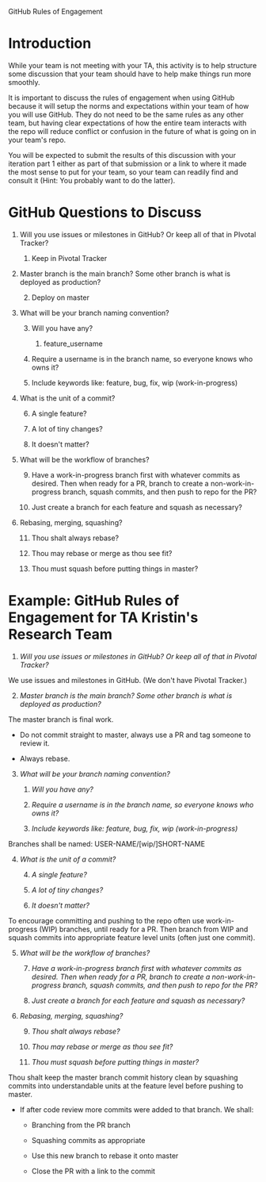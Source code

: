 GitHub Rules of Engagement

# Introduction

While your team is not meeting with your TA, this activity is to help structure some discussion that your team should have to help make things run more smoothly.

It is important to discuss the rules of engagement when using GitHub because it will setup the norms and expectations within your team of how you will use GitHub. They do not need to be the same rules as any other team, but having clear expectations of how the entire team interacts with the repo will reduce conflict or confusion in the future of what is going on in your team's repo.

You will be expected to submit the results of this discussion with your iteration part 1 either as part of that submission or a link to where it made the most sense to put for your team, so your team can readily find and consult it (Hint: You probably want to do the latter).

# GitHub Questions to Discuss

1. Will you use issues or milestones in GitHub? Or keep all of that in PIvotal Tracker?

    1. Keep in Pivotal Tracker

2. Master branch is the main branch? Some other branch is what is deployed as production?

    2. Deploy on master

3. What will be your branch naming convention?

    3. Will you have any?

        1. feature_username

    4. Require a username is in the branch name, so everyone knows who owns it?

    5. Include keywords like: feature, bug, fix, wip (work-in-progress)

4. What is the unit of a commit?

    6. A single feature?

    7. A lot of tiny changes?

    8. It doesn't matter?

5. What will be the workflow of branches?

    9. Have a work-in-progress branch first with whatever commits as desired. Then when ready for a PR, branch to create a non-work-in-progress branch, squash commits, and then push to repo for the PR?

    10. Just create a branch for each feature and squash as necessary?

6. Rebasing, merging, squashing?

    11. Thou shalt always rebase?

    12. Thou may rebase or merge as thou see fit?

    13. Thou must squash before putting things in master?

# Example: GitHub Rules of Engagement for TA Kristin's Research Team

1. *Will you use issues or milestones in GitHub? Or keep all of that in Pivotal Tracker?*

We use issues and milestones in GitHub. (We don't have Pivotal Tracker.)

2. *Master branch is the main branch? Some other branch is what is deployed as production?*

The master branch is final work.

* Do not commit straight to master, always use a PR and tag someone to review it.

* Always rebase.

3. *What will be your branch naming convention?*

    1. *Will you have any?*

    2. *Require a username is in the branch name, so everyone knows who owns it?*

    3. *Include keywords like: feature, bug, fix, wip (work-in-progress)*

Branches shall be named: USER-NAME/[wip/]SHORT-NAME

4. *What is the unit of a commit?*

    4. *A single feature?*

    5. *A lot of tiny changes?*

    6. *It doesn't matter?*

To encourage committing and pushing to the repo often use work-in-progress (WIP) branches, until ready for a PR. Then branch from WIP and squash commits into appropriate feature level units (often just one commit).

5. *What will be the workflow of branches?*

    7. *Have a work-in-progress branch first with whatever commits as desired. Then when ready for a PR, branch to create a non-work-in-progress branch, squash commits, and then push to repo for the PR?*

    8. *Just create a branch for each feature and squash as necessary?*

6. *Rebasing, merging, squashing?*

    9. *Thou shalt always rebase?*

    10. *Thou may rebase or merge as thou see fit?*

    11. *Thou must squash before putting things in master?*

Thou shalt keep the master branch commit history clean by squashing commits into understandable units at the feature level before pushing to master.

* If after code review more commits were added to that branch. We shall:

    * Branching from the PR branch

    * Squashing commits as appropriate

    * Use this new branch to rebase it onto master

    * Close the PR with a link to the commit

